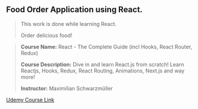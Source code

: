 
## Food Order Application using React.

> This work is done while learning React.
> 
> Order delicious food!


> **Course Name:**  React - The Complete Guide (incl Hooks, React Router, Redux)
> 
> **Course Description:**  Dive in and learn React.js from scratch! Learn Reactjs, Hooks, Redux, React Routing, Animations, Next.js and way more!
> 
> **Instructor:**  Maximilian Schwarzmüller


[Udemy Course Link](https://www.udemy.com/course/react-the-complete-guide-incl-redux/)


